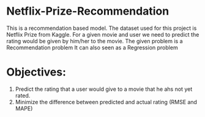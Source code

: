 # Netflix-Prize-Recommendation
This is a recommendation based model. The dataset used for this project is Netflix Prize from Kaggle. 
For a given movie and user we need to predict the rating would be given by him/her to the
movie.
The given problem is a Recommendation problem
It can also seen as a Regression problem

# Objectives:
1. Predict the rating that a user would give to a movie that he ahs not yet rated.
2. Minimize the difference between predicted and actual rating (RMSE and MAPE)
